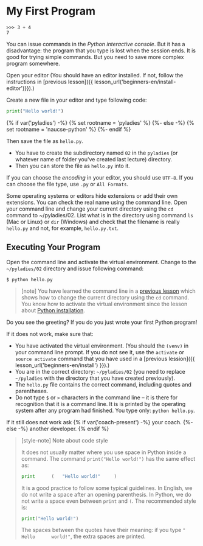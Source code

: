 # My First Program

```pycon
>>> 3 + 4
7
```

You can issue commands in the *Python interactive console*. 
But it has a disadvantage:
the program that you type is lost when the session ends.
It is good for trying simple commands. 
But you need to save more complex program somewhere. 

Open your editor
(You should have an editor installed. If not, follow the instructions in 
[previous lesson]({{ lesson_url('beginners-en/install-editor')}}).)

Create a new file in your editor and type following code:

```python
print("Hello world!")
```

{% if var('pyladies') -%}
{% set rootname = 'pyladies' %}
{%- else -%}
{% set rootname = 'naucse-python' %}
{%- endif %}

Then save the file as `hello.py`.
* You have to create the subdirectory named `02` in the `pyladies`
(or whatever name of folder you've created last lecture) directory.
* Then you can store the file as `hello.py` into it.

If you can choose the *encoding* in your editor, you should use `UTF-8`.
If you can choose the file type, use `.py` or `All Formats`.

Some operating systems or editors hide extensions or add their own extensions.
You can check the real name using the command line.
Open your command line and change your current directory using the `cd` command to
~/pyladies/02.
List what is in the directory using command `ls` (Mac or Linux) or `dir` (Windows) 
and check that the filename is really `hello.py` and not, for example, `hello.py.txt`.


## Executing Your Program

Open the command line and activate the virtual environment.
Change to the `~/pyladies/02` directory and issue following command:

```console
$ python hello.py
```

> [note]
> You have learned the command line in 
> a [previous lesson](../../beginners-en/cmdline/) which shows how to change the current directory 
> using the `cd` command.
> You know how to activate the virtual environment since the lesson about
> [Python installation](../../beginners-en/install/).

Do you see the greeting? If you do you just wrote your first Python program!

If it does not work, make sure that:

* You have activated the virtual environment.
  (You should the `(venv)` in your command line prompt. If you do not see it, 
  use the `activate` or `source activate` command that you have used in a [previous lession]({{ lesson_url('beginners-en/install') }}).)
* You are in the correct directory: `~/pyladies/02`
  (you need to replace `~/pyladies` with the directory that you have created previously).
* The `hello.py` file contains the correct command, including quotes and parentheses.
* Do not type `$` or `>` characters in the command line – it is there for recognition that it is a command line.
  It is is printed by the operating system after any program had finished.
  You type only: `python hello.py`.

If it still does not work ask 
{% if var('coach-present') -%}
your coach.
{%- else -%}
another developer. <!-- XXX: where to direct people? -->
{% endif %}


> [style-note] Note about code style
>
> It does not usually matter where you use space in Python inside a command. 
> The command `print("Hello world!")` has the same effect as:
>
> ```python
> print      (   "Hello world!"     )
> ```
>
> It is a good practice to follow some typical guidelines.
> In English, we do not write a space after an opening parenthesis.
> In Python, we do not write a space even between `print` and `(`.
> The recommended style is:
>
> ```python
> print("Hello world!")
> ```
>
> The spaces between the quotes have their meaning: if you type
> `"    Hello      world!"`, the extra spaces are printed.
